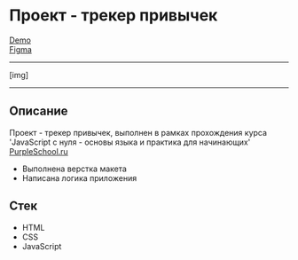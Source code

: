 # Проект - трекер привычек
[Demo](url)  
[Figma](https://www.figma.com/file/HZDlsUDARv2HxZJWSnLic0/%D0%9A%D1%83%D1%80%D1%81-%D0%9E%D1%81%D0%BD%D0%BE%D0%B2%D1%8B-JavaScript?type=design&node-id=0-1&mode=design)
___
[img]
___

## Описание
Проект - трекер привычек, выполнен в рамках прохождения курса 'JavaScript с нуля - основы языка и практика для начинающих' [PurpleSchool.ru](https://purpleschool.ru/)

- Выполнена верстка макета
- Написана логика приложения

## Стек
- HTML
- CSS
- JavaScript
